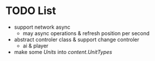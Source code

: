 # TODO List

* support network async
  * may async operations & refresh position per second
* abstract controler class & support change controler
  * ai & player
* make some *Units* into *content.UnitTypes*
